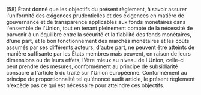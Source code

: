 (58) Étant donné que les objectifs du présent règlement, à savoir assurer l'uniformité des exigences prudentielles et des exigences en matière de gouvernance et de transparence applicables aux fonds monétaires dans l'ensemble de l'Union, tout en tenant pleinement compte de la nécessité de parvenir à un équilibre entre la sécurité et la fiabilité des fonds monétaires, d'une part, et le bon fonctionnement des marchés monétaires et les coûts assumés par ses différents acteurs, d'autre part, ne peuvent être atteints de manière suffisante par les États membres mais peuvent, en raison de leurs dimensions ou de leurs effets, l'être mieux au niveau de l'Union, celle-ci peut prendre des mesures, conformément au principe de subsidiarité consacré à l'article 5 du traité sur l'Union européenne. Conformément au principe de proportionnalité tel qu'énoncé audit article, le présent règlement n'excède pas ce qui est nécessaire pour atteindre ces objectifs.